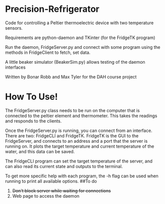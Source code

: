 # Precision-Refrigerator
Code for controlling a Peltier thermoelectric device with two temperature sensors.

Requirements are python-daemon and TKinter (for the FridgeTK program)

Run the daemon, FridgeServer.py and connect with some program using the methods in FridgeClient to fetch, set data. 

A little beaker simulator (BeakerSim.py) allows testing of the daemon interfaces

Written by Bonar Robb and Max Tyler for the DAH course project

# How To Use!
The FridgeServer.py class needs to be run on the computer that is connected to the peltier element and thermometer. This takes the readings and responds to the clients. 

Once the FridgeServer.py is running, you can connect from an interface. There are two: FridgeCLI and FridgeTK.
FridgeTK is the GUI to the FridgeServer, and connects to an address and a port that the server is running on. 
It plots the target temperature and current temperature of the water, and this data can be saved. 

The FridgeCLI program can set the target temperature of the server, and can also read its current state and outputs to the terminal. 

To get more specific help with each program, the -h flag can be used when running to print all available options. 
##To do
1. ~~Don't block server while waiting for connections~~
2. Web page to access the daemon
